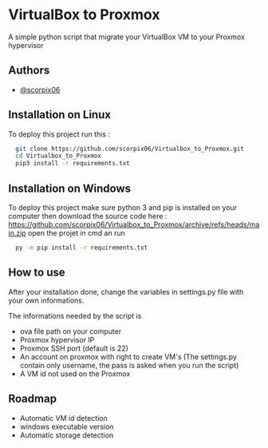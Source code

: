 
# VirtualBox to Proxmox  

A simple python script that migrate your VirtualBox VM to your Proxmox hypervisor




## Authors

- [@scorpix06](https://www.github.com/scorpix06)


## Installation on Linux

To deploy this project run this :

```bash
  git clone https://github.com/scorpix06/Virtualbox_to_Proxmox.git
  cd Virtualbox_to_Proxmox
  pip3 install -r requirements.txt
```

## Installation on Windows

To deploy this project make sure python 3 and  pip is installed on your computer then download the source code here :
https://github.com/scorpix06/Virtualbox_to_Proxmox/archive/refs/heads/main.zip
open the projet in cmd an run

```bash
  py -m pip install -r requirements.txt

```


## How to use

After your installation done, change the variables in settings.py file  with your own informations.

The informations needed by the script is

- ova file path on your computer
- Proxmox hypervisor IP
- Proxmox SSH port (default is 22)
- An account on proxmox with right to create VM's (The settings.py contain only username, the pass is asked when you run the script)
- A VM id not used on the Proxmox

## Roadmap 

- Automatic VM id detection
- windows executable version
- Automatic storage detection
